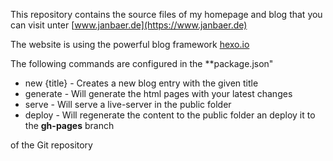 This repository contains the source files of my homepage and blog that you can
visit unter [www.janbaer.de](https://www.janbaer.de)

The website is using the powerful blog framework [hexo.io](https://hexo.io)

The following commands are configured in the **package.json"

- new {title} - Creates a new blog entry with the given title
- generate - Will generate the html pages with your latest changes
- serve - Will serve a live-server in the public folder
- deploy - Will regenerate the content to the public folder an deploy it to the **gh-pages** branch

of the Git repository
